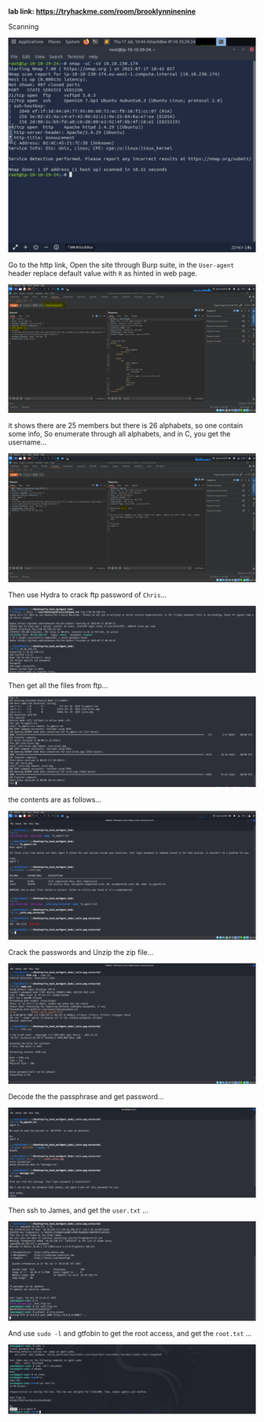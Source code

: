 **lab link: <https://tryhackme.com/room/brooklynninenine>**

Scanning 

![nmap](../assets/tryhackme/agent_sudo/nmap.png)

Go to the http link, Open the site through Burp suite, in the `User-agent` header replace default value with `R` as hinted in web page. 

![useragent](../assets/tryhackme/agent_sudo/user-agent.png)

it shows there are 25 members but there is 26 alphabets, so one contain some info, So enumerate through all alphabets, and in C, you get the username...

![Useragent_c](../assets/tryhackme/agent_sudo/uagent_c.png)

Then use Hydra to crack ftp password of `Chris`...

![hydra](../assets/tryhackme/agent_sudo/hydra_ftp.png)

Then get all the files from ftp...

![get_files](../assets/tryhackme/agent_sudo/get_files.png)

the contents are as follows...

![files](../assets/tryhackme/agent_sudo/files.png)

Crack the passwords and Unzip the zip file...

![unzip](../assets/tryhackme/agent_sudo/unzip_zip.png)

Decode the the passphrase and get password...

![ssh](../assets/tryhackme/agent_sudo/decode.png)

Then ssh to James, and get the `user.txt` ...

![ssh](../assets/tryhackme/agent_sudo/ssh_james.png)

And use `sudo -l` and gtfobin to get the root access, and get the `root.txt` ...

![root](../assets/tryhackme/agent_sudo/root.png)